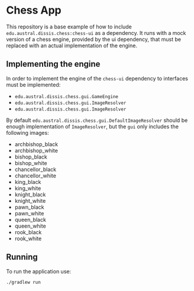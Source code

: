 # Chess App

This repository is a base example of how to include `edu.austral.dissis.chess:chess-ui` as a dependency.
It runs with a mock version of a chess engine, provided by the ui dependency, that must be replaced with an actual implementation of the engine.

## Implementing the engine

In order to implement the engine of the `chess-ui` dependency to interfaces must be implemented:
* `edu.austral.dissis.chess.gui.GameEngine`
* `edu.austral.dissis.chess.gui.ImageResolver`
* `edu.austral.dissis.chess.gui.ImageResolver`

By default `edu.austral.dissis.chess.gui.DefaultImageResolver` should be enough implementation of `ImageResolver`, but the `gui` only includes the following images:
* archbishop_black
* archbishop_white
* bishop_black
* bishop_white
* chancellor_black
* chancellor_white
* king_black
* king_white
* knight_black
* knight_white
* pawn_black
* pawn_white
* queen_black
* queen_white
* rook_black
* rook_white

## Running

To run the application use: 

`./gradlew run`